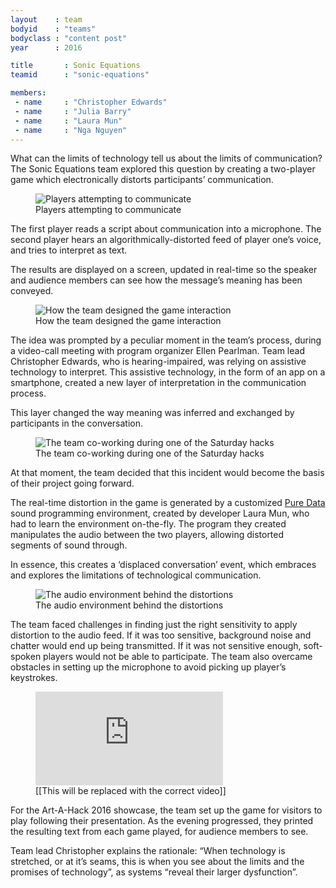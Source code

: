```yaml
---
layout    : team
bodyid    : "teams"
bodyclass : "content post"
year      : 2016

title       : Sonic Equations
teamid      : "sonic-equations"

members:
 - name     : "Christopher Edwards"
 - name     : "Julia Barry"
 - name     : "Laura Mun"
 - name     : "Nga Nguyen"
---
```


What can the limits of technology tell us about the limits of communication? The Sonic Equations team explored this question by creating a two-player game which electronically distorts participants’ communication.

<figure>
	<img src="/images/teams/2016/sonic-equations/game.jpg" alt="Players attempting to communicate" />
	<figcaption>Players attempting to communicate</figcaption>
</figure>

The first player reads a script about communication into a microphone. The second player hears an algorithmically-distorted feed of player one’s voice, and tries to interpret as text.

The results are displayed on a screen, updated in real-time so the speaker and audience members can see how the message’s meaning has been conveyed.

<figure>
	<img src="/images/teams/2016/sonic-equations/flow.png" alt="How the team designed the game interaction" />
	<figcaption>How the team designed the game interaction</figcaption>
</figure>

The idea was prompted by a peculiar moment in the team’s process, during a video-call meeting with program organizer Ellen Pearlman. Team lead Christopher Edwards, who is hearing-impaired, was relying on assistive technology to interpret. This assistive technology, in the form of an app on a smartphone, created a new layer of interpretation in the communication process.

This layer changed the way meaning was inferred and exchanged by participants in the conversation. 

<figure>
	<img src="/images/teams/2016/sonic-equations/team.jpg" alt="The team co-working during one of the Saturday hacks" />
	<figcaption>The team co-working during one of the Saturday hacks</figcaption>
</figure>

At that moment, the team decided that this incident would become the basis of their project going forward.

The real-time distortion in the game is generated by a customized [Pure Data](https://puredata.info/) sound programming environment, created by developer Laura Mun, who had to learn the environment on-the-fly. The program they created manipulates the audio between the two players, allowing distorted segments of sound through.

In essence, this creates a ‘displaced conversation’ event, which embraces and explores the limitations of technological communication.

<figure>
	<img src="/images/teams/2016/sonic-equations/pure-data.jpg" alt="The audio environment behind the distortions" />
	<figcaption>The audio environment behind the distortions</figcaption>
</figure>

The team faced challenges in finding just the right sensitivity to apply distortion to the audio feed. If it was too sensitive, background noise and chatter would end up being transmitted. If it was not sensitive enough, soft-spoken players would not be able to participate. The team also overcame obstacles in setting up the microphone to avoid picking up player’s keystrokes.

<figure class="video ratio-54 with-caption">
	<iframe src="https://www.youtube.com/embed/kPY_Z_8Vg9s" frameborder="0" allowfullscreen></iframe>
	<figcaption>[[This will be replaced with the correct video]]</figcaption>
</figure>

For the Art-A-Hack 2016 showcase, the team set up the game for visitors to play following their presentation. As the evening progressed, they printed the resulting text from each game played, for audience members to see.

Team lead Christopher explains the rationale: “When technology is stretched, or at it’s seams, this is when you see about the limits and the promises of technology”, as systems “reveal their larger dysfunction”.
